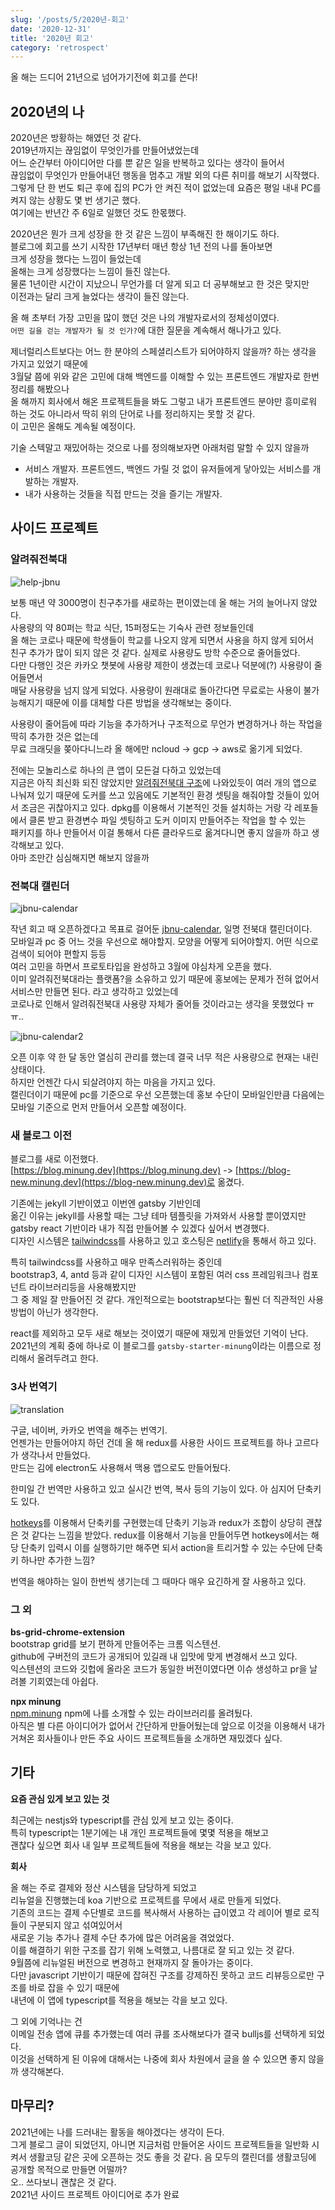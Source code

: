 ```yaml
---
slug: '/posts/5/2020년-회고'
date: '2020-12-31'
title: '2020년 회고'
category: 'retrospect'
---
```


올 해는 드디어 21년으로 넘어가기전에 회고를 쓴다!

## 2020년의 나

2020년은 방황하는 해였던 것 같다.  
2019년까지는 끊임없이 무엇인가를 만들어냈었는데  
어느 순간부터 아이디어만 다를 뿐 같은 일을 반복하고 있다는 생각이 들어서  
끊임없이 무엇인가 만들어내던 행동을 멈추고 개발 외의 다른 취미를 해보기 시작했다.  
그렇게 단 한 번도 퇴근 후에 집의 PC가 안 켜진 적이 없었는데 요즘은 평일 내내 PC를 켜지 않는 상황도 몇 번 생기곤 했다.  
여기에는 반년간 주 6일로 일했던 것도 한몫했다.  

2020년은 뭔가 크게 성장을 한 것 같은 느낌이 부족해진 한 해이기도 하다.  
블로그에 회고를 쓰기 시작한 17년부터 매년 항상 1년 전의 나를 돌아보면  
크게 성장을 했다는 느낌이 들었는데  
올해는 크게 성장했다는 느낌이 들진 않는다.  
물론 1년이란 시간이 지났으니 무언가를 더 알게 되고 더 공부해보고 한 것은 맞지만  
이전과는 달리 크게 늘었다는 생각이 들진 않는다.

올 해 초부터 가장 고민을 많이 했던 것은 나의 개발자로서의 정체성이였다.  
`어떤 길을 걷는 개발자가 될 것 인가?`에 대한 질문을 계속해서 해나가고 있다.

제너럴리스트보다는 어느 한 분야의 스페셜리스트가 되어야하지 않을까? 하는 생각을 가지고 있었기 때문에  
3월달 쯤에 위와 같은 고민에 대해 백엔드를 이해할 수 있는 프론트엔드 개발자로 한번 정리를 해봤으나  
올 해까지 회사에서 해온 프로젝트들을 봐도 그렇고 내가 프론트엔드 분야만 흥미로워 하는 것도 아니라서 딱히 위의 단어로 나를 정리하지는 못할 것 같다.  
이 고민은 올해도 계속될 예정이다.

기술 스텍말고 재밌어하는 것으로 나를 정의해보자면 아래처럼 말할 수 있지 않을까  

- 서비스 개발자. 프론트엔드, 백엔드 가릴 것 없이 유저들에게 닿아있는 서비스를 개발하는 개발자.  
- 내가 사용하는 것들을 직접 만드는 것을 즐기는 개발자.


## 사이드 프로젝트

### 알려줘전북대
![help-jbnu](./images/5/help-jbnu.png)

보통 매년 약 3000명이 친구추가를 새로하는 편이였는데 올 해는 거의 늘어나지 않았다.  
사용량의 약 80퍼는 학교 식단, 15퍼정도는 기숙사 관련 정보들인데  
올 해는 코로나 때문에 학생들이 학교를 나오지 않게 되면서 사용을 하지 않게 되어서  
친구 추가가 많이 되지 않은 것 같다. 실제로 사용량도 방학 수준으로 줄어들었다.  
다만 다행인 것은 카카오 챗봇에 사용량 제한이 생겼는데 코로나 덕분에(?) 사용량이 줄어들면서  
매달 사용량을 넘지 않게 되었다. 사용량이 원래대로 돌아간다면 무료로는 사용이 불가능해지기 때문에 이를 대체할 다른 방법을 생각해보는 중이다.

사용량이 줄어듬에 따라 기능을 추가하거나 구조적으로 무언가 변경하거나 하는 작업을 딱히 추가한 것은 없는데  
무료 크래딧을 쫒아다니느라 올 해에만 ncloud -> gcp -> aws로 옮기게 되었다.

전에는 모놀리스로 하나의 큰 앱이 모든걸 다하고 있었는데  
지금은 아직 최신화 되진 않았지만 [알려줘전북대 구조](https://blog-new.minung.dev/posts/3/%EC%95%8C%EB%A0%A4%EC%A4%98%EC%A0%84%EB%B6%81%EB%8C%80-%EA%B5%AC%EC%A1%B0)에 나와있듯이 여러 개의 앱으로 나눠져 있기 때문에 도커를 쓰고 있음에도 기본적인 환경 셋팅을 해줘야할 것들이 있어서 조금은 귀찮아지고 있다.
dpkg를 이용해서 기본적인 것들 설치하는 거랑 각 레포들에서 클론 받고 환경변수 파일 셋팅하고 도커 이미지 만들어주는 작업을 할 수 있는  
패키지를 하나 만들어서 이걸 통해서 다른 클라우드로 옮겨다니면 좋지 않을까 하고 생각해보고 있다.  
아마 조만간 심심해지면 해보지 않을까

### 전북대 캘린더

![jbnu-calendar](./images/5/jbnu-calendar.png)

작년 회고 때 오픈하겠다고 목표로 걸어둔 [jbnu-calendar](https://github.com/hmu332233/jbnu-calendar), 일명 전북대 캘린더이다.  
모바일과 pc 중 어느 것을 우선으로 해야할지. 모양을 어떻게 되어야할지. 어떤 식으로 검색이 되어야 편할지 등등  
여러 고민을 하면서 프로토타입을 완성하고 3월에 야심차게 오픈을 했다.  
이미 알려줘전북대라는 플랫폼?을 소유하고 있기 때문에 홍보에는 문제가 전혀 없어서 서비스만 만들면 된다. 라고 생각하고 있었는데  
코로나로 인해서 알려줘전북대 사용량 자체가 줄어들 것이라고는 생각을 못했었다 ㅠㅠ..  

![jbnu-calendar2](./images/5/jbnu-calendar2.png)

오픈 이후 약 한 달 동안 열심히 관리를 했는데 결국 너무 적은 사용량으로 현재는 내린 상태이다.  
하지만 언젠간 다시 되살려야지 하는 마음을 가지고 있다.  
캘린더이기 때문에 pc를 기준으로 우선 오픈했는데 홍보 수단이 모바일인만큼 다음에는 모바일 기준으로 먼저 만들어서 오픈할 예정이다.  


### 새 블로그 이전

블로그를 새로 이전했다.  
[https://blog.minung.dev](https://blog.minung.dev) -> [https://blog-new.minung.dev](https://blog-new.minung.dev)로 옮겼다.  

기존에는 jekyll 기반이였고 이번엔 gatsby 기반인데  
옮긴 이유는 jekyll를 사용할 때는 그냥 테마 템플릿을 가져와서 사용할 뿐이였지만  
gatsby react 기반이라 내가 직접 만들어볼 수 있겠다 싶어서 변경했다.  
디자인 시스템은 [tailwindcss](https://tailwindcss.com/)를 사용하고 있고 호스팅은 [netlify](https://www.netlify.com/)을 통해서 하고 있다.

특히 tailwindcss를 사용하고 매우 만족스러워하는 중인데  
bootstrap3, 4, antd 등과 같이 디자인 시스템이 포함된 여러 css 프레임워크나 컴포넌트 라이브러리등을 사용해봤지만  
그 중 제일 잘 만들어진 것 같다. 개인적으로는 bootstrap보다는 훨씬 더 직관적인 사용방법이 아닌가 생각한다.

react를 제외하고 모두 새로 해보는 것이였기 때문에 재밌게 만들었던 기억이 난다.
2021년의 계획 중에 하나로 이 블로그를 `gatsby-starter-minung`이라는 이름으로 정리해서 올려두려고 한다.


### 3사 번역기

![translation](./images/5/translation.png)

구글, 네이버, 카카오 번역을 해주는 번역기.  
언젠가는 만들어야지 하던 건데 올 해 redux를 사용한 사이드 프로젝트를 하나 고르다가 생각나서 만들었다.  
만드는 김에 electron도 사용해서 맥용 앱으로도 만들어뒀다.

한미일 간 번역만 사용하고 있고 실시간 번역, 복사 등의 기능이 있다.
아 심지어 단축키도 있다.

[hotkeys](https://github.com/jaywcjlove/hotkeys)를 이용해서 단축키를 구현했는데
단축키 기능과 redux가 조합이 상당히 괜찮은 것 같다는 느낌을 받았다. redux를 이용해서 기능을 만들어두면
hotkeys에서는 해당 단축키 입력시 이를 실행하기만 해주면 되서 action을 트리거할 수 있는 수단에 단축키 하나만 추가한 느낌?

번역을 해야하는 일이 한번씩 생기는데 그 때마다 매우 요긴하게 잘 사용하고 있다.

### 그 외

**bs-grid-chrome-extension**  
bootstrap grid를 보기 편하게 만들어주는 크롬 익스텐션.  
github에 구버전의 코드가 공개되어 있길래 내 입맛에 맞게 변경해서 쓰고 있다.  
익스텐션의 코드와 깃헙에 올라온 코드가 동일한 버전이였다면 이슈 생성하고 pr을 날려볼 기회였는데 아쉽다.

**npx minung**  
[npm.minung](https://github.com/hmu332233/npm.minung) npm에 나를 소개할 수 있는 라이브러리를 올려뒀다.  
아직은 별 다른 아이디어가 없어서 간단하게 만들어뒀는데 앞으로 이것을 이용해서 내가 거쳐온 회사들이나 만든 주요 사이드 프로젝트들을 소개하면 재밌겠다 싶다.


## 기타

**요즘 관심 있게 보고 있는 것**

최근에는 nestjs와 typescript를 관심 있게 보고 있는 중이다.  
특히 typescript는 1분기에는 내 개인 프로젝트들에 몇몇 적용을 해보고  
괜찮다 싶으면 회사 내 일부 프로젝트들에 적용을 해보는 각을 보고 있다.

**회사**

올 해는 주로 결제와 정산 시스템을 담당하게 되었고  
리뉴얼을 진행했는데 koa 기반으로 프로젝트를 무에서 새로 만들게 되었다.  
기존의 코드는 결제 수단별로 코드를 복사해서 사용하는 급이였고 각 레이어 별로 로직들이 구분되지 않고 섞여있어서  
새로운 기능 추가나 결제 수단 추가에 많은 어려움을 겪었었다.  
이를 해결하기 위한 구조를 잡기 위해 노력했고, 나름대로 잘 되고 있는 것 같다.  
9월쯤에 리뉴얼된 버전으로 변경하고 현재까지 잘 돌아가는 중이다.  
다만 javascript 기반이기 때문에 잡혀진 구조를 강제하진 못하고 코드 리뷰등으로만 구조를 바로 잡을 수 있기 때문에  
내년에 이 앱에 typescript를 적용을 해보는 각을 보고 있다.

그 외에 기억나는 건  
이메일 전송 앱에 큐를 추가했는데 여러 큐를 조사해보다가 결국 bulljs를 선택하게 되었다.  
이것을 선택하게 된 이유에 대해서는 나중에 회사 차원에서 글을 쓸 수 있으면 좋지 않을까 생각해본다.

## 마무리?

2021년에는 나를 드러내는 활동을 해야겠다는 생각이 든다.  
그게 블로그 글이 되었던지, 아니면 지금처럼 만들어온 사이드 프로젝트들을 일반화 시켜서 생활코딩 같은 곳에 오픈하는 것도 좋을 것 같다.
음 모두의 캘린더를 생활코딩에 공개할 목적으로 만들면 어떨까?  
오.. 쓰다보니 괜찮은 것 같다.  
2021년 사이드 프로젝트 아이디어로 추가 완료